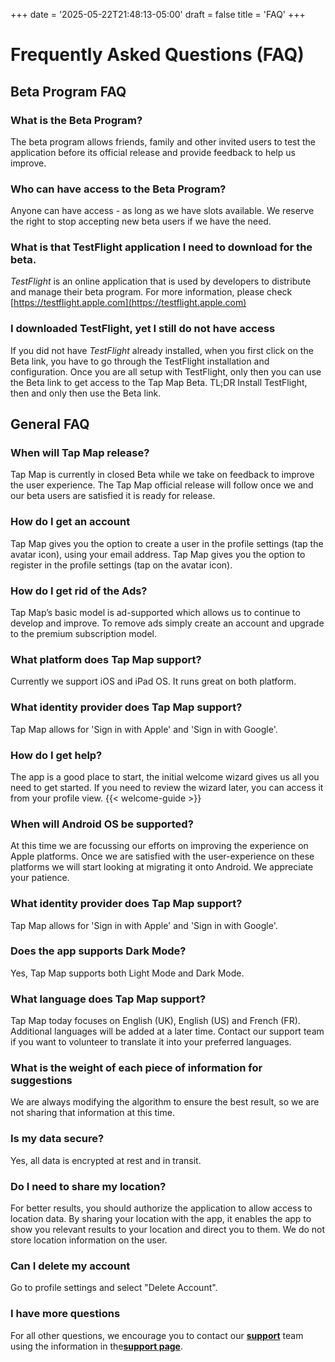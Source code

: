 +++
date = '2025-05-22T21:48:13-05:00'
draft = false
title = 'FAQ'
+++

# Frequently Asked Questions (FAQ)

## Beta Program FAQ
### What is the Beta Program?
The beta program allows friends, family and other invited users to test the application before its official release and provide feedback to help us improve.

###  Who can have access to the Beta Program?
Anyone can have access - as long as we have slots available. We reserve the right to stop accepting new beta users if we have the need. 

### What is that TestFlight application I need to download for the beta.
*TestFlight* is an online application that is used by developers to distribute and manage their beta program. For more information, please check [https://testflight.apple.com](https://testflight.apple.com)

### I downloaded TestFlight, yet I still do not have access
If you did not have *TestFlight* already installed, when you first click on the Beta link, you have to go through the TestFlight installation and configuration. Once you are all setup with TestFlight, only then you can use the Beta link to get access to the Tap Map Beta. TL;DR Install TestFlight, then and only then use the Beta link.

## General FAQ

### When will Tap Map release?
Tap Map is currently in closed Beta while we take on feedback to improve the user experience. The Tap Map official release will follow once we and our beta users are satisfied it is ready for release. 

### How do I get an account
Tap Map gives you the option to create a user in the profile settings (tap the avatar icon), using your email address. Tap Map gives you the option to register in the profile settings (tap on the avatar icon).

### How do I get rid of the Ads?
Tap Map’s basic model is ad-supported which allows us to continue to develop and improve. To remove ads simply create an account and upgrade to the premium subscription model.

### What platform does Tap Map support?
Currently we support iOS and iPad OS. It runs great on both platform.

### What identity provider does Tap Map support?
Tap Map  allows for 'Sign in with Apple' and 'Sign in with Google'.

### How do I get help?
The app is a good place to start, the initial welcome wizard gives us all you need to get started. If you need to review the wizard later, you can access it from your profile view.
{{< welcome-guide >}}

### When will Android OS be supported?
At this time we are focussing our efforts on improving the experience on Apple platforms. Once we are satisfied with the user-experience on these platforms we will start looking at migrating it onto Android. We appreciate your patience.

### What identity provider does Tap Map support?
Tap Map  allows for 'Sign in with Apple' and 'Sign in with Google'.

### Does the app supports Dark Mode?
Yes, Tap Map supports both Light Mode and Dark Mode.

### What language does Tap Map support?
Tap Map today focuses on English (UK), English (US) and French (FR). Additional languages will be added at a later time. Contact our support team if you want to volunteer to translate it into your preferred languages.

### What is the weight of each piece of information for suggestions
We are always modifying the algorithm to ensure the best result, so we are not sharing that information at this time.

### Is my data secure?
Yes, all data is encrypted at rest and in transit.

### Do I need to share my location?
For better results, you should authorize the application to allow access to location data. By sharing your location with the app, it enables the app to show you relevant results to your location and direct you to them. We do not store location information on the user. 

### Can I delete my account
Go to profile settings and select "Delete Account".

### I have more questions
For all other questions, we encourage you to contact our [**support**](mailto:support@tapmapapp.org) team  using the information in the[**support page**](https://tapmapapp.org/support).

